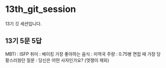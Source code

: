# 13th_git_session
13기 깃 세션입니다.


## 13기 5문 5답 

MBTI : ISFP
취미 : 베이킹
가장 좋아하는 음식 : 미역국
주량 : 0.75병
면접 때 가장 당황스러웠던 질문 : 당신은 어떤 사자인가요? (멋쟁이 제외)
